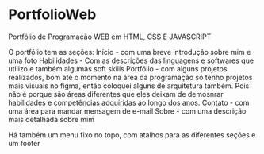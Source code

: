 # PortfolioWeb
 Portfólio de Programação WEB em HTML, CSS E JAVASCRIPT

 O portfólio tem as seções:
 Início - com uma breve introdução sobre mim e uma foto
 Habilidades - Com as descrições das linguagens e softwares que utilizo e também algumas soft skills
 Portfólio - com alguns projetos realizados, bom até o momento na área da programação só tenho projetos mais visuais no figma, então coloquei alguns de arquitetura também. Pois não é porque são áreas diferentes que eles deixam de demosnrar habilidades e competências adquiridas ao longo dos anos.
 Contato - com uma área para mandar mensagem de e-mail
 Sobre - com uma descrição mais detalhada sobre mim

 Há também um menu fixo no topo, com atalhos para as diferentes seções e um footer
